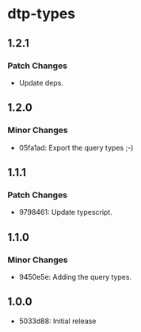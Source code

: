 # dtp-types

## 1.2.1

### Patch Changes

- Update deps.

## 1.2.0

### Minor Changes

- 05fa1ad: Export the query types ;-)

## 1.1.1

### Patch Changes

- 9798461: Update typescript.

## 1.1.0

### Minor Changes

- 9450e5e: Adding the query types.

## 1.0.0

- 5033d88: Initial release
